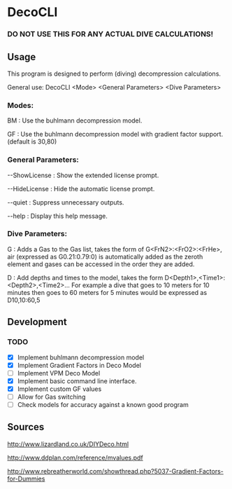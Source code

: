 # DecoCLI
### DO NOT USE THIS FOR ANY ACTUAL DIVE CALCULATIONS!

## Usage

This program is designed to perform (diving) decompression calculations.

General use: DecoCLI \<Mode> \<General Parameters> \<Dive Parameters>

### Modes:
BM             :   Use the buhlmann decompression model.

GF             :   Use the buhlmann decompression model with gradient factor support. (default is 30,80)

### General Parameters:
--ShowLicense  :   Show the extended license prompt.

--HideLicense  :   Hide the automatic license prompt.

--quiet        :   Suppress unnecessary outputs.

--help         :   Display this help message.

### Dive Parameters:
G              :   Adds a Gas to the Gas list, takes the form of G\<FrN2>:\<FrO2>:\<FrHe>,
                   air (expressed as G0.21:0.79:0) is automatically added as the zeroth element
                   and gases can be accessed in the order they are added.

D              :   Add depths and times to the model, takes the form D\<Depth1>,\<Time1>:\<Depth2>,\<Time2>...
                   For example a dive that goes to 10 meters for 10 minutes then goes to 60 meters for 5 minutes
                   would be expressed as D10,10:60,5

## Development
### TODO
- [x] Implement buhlmann decompression model
- [x] Implement Gradient Factors in Deco Model
- [ ] Implement VPM Deco Model
- [x] Implement basic command line interface.
- [x] Implement custom GF values
- [ ] Allow for Gas switching
- [ ] Check models for accuracy against a known good program

## Sources

http://www.lizardland.co.uk/DIYDeco.html

http://www.ddplan.com/reference/mvalues.pdf

http://www.rebreatherworld.com/showthread.php?5037-Gradient-Factors-for-Dummies
